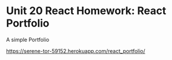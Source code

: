 # Unit 20 React Homework: React Portfolio

A simple Portfolio

https://serene-tor-59152.herokuapp.com/react_portfolio/
